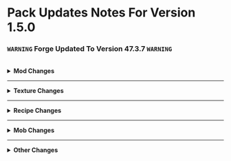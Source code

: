 # Pack Updates Notes For Version 1.5.0

### `WARNING` **Forge Updated To Version 47.3.7** `WARNING`

<br />

<details>
  <br />
    <summary>
      <b>
        Mod Changes
      </b>
    </summary>

* <details>
    <summary> 
      Mods Updated
    </summary>

  * #### Apotheosis - Version 1.20.1-7.4.2
  * #### Apothic Attributes - Version 1.20.1-1.3.7
  * #### Balm - Version 1.20.1-7.3.9-all
  * #### Better Combat - Version 1.8.6+1.20.1
  * #### Citadel - Version 2.6.0-1.20.1
  * #### Collective - Version 1.20.1-7.84
  * #### Colorful Hearts - Version 1.20.1-4.3.15
  * #### Corail Tombstone - Version 1.20.1-8.7.0
  * #### CorgiLib - Version 1.20.1-4.0.3.0
  * #### Crafting Tweaks - Version 1.20.1-18.2.5
  * #### Create: Crafts & Additions - Version 1.2.4e
  * #### Create: The Factory Must Grow - Version 0.9.1c-1.20.1
  * #### Creative Core - Version v2.11.37_mc1.20.1
  * #### Deeper and Darker - Version 1.20.1-1.3.0
  * #### Embeddium - Version 0.3.30+mc1.20.1
  * #### Entity Model Features - Version 1.20.1-2.2
  * #### Entity Texture Features - Version 1.20.1-6.2.1
  * #### Functional Storage - Version 1.20.14-1.2.12
  * #### Fungal Infection: Spore - Version 1.20.1_2.0.9c
  * #### Guard Villagers - Version 1.20.1-1.6.7
  * #### Horror Elements Mod - Version 1.6.0-forge-1.20.1
  * #### Inventory HUD+ - Version 1.20.1-3.4.26
  * #### Jade🔍 - Version 11.10.1
  * #### Just Enough Items - Version 15.12.3.55
  * #### Large Ore Deposits - Version 1.20.1-8.1.3.0-build.0820
  * #### Lootr - Version 1.20-0.7.34.89
  * #### Modern Fix - Version 5.19.3+mc1.20.1
  * #### Moonlight - Version 1.20-2.12.16
  * #### ProbeJS - Version 6.0.1
  * #### Quests Additions - Version 1.4.3
  * #### Resourceful Lib - Version 1.20.1-2.1.29
  * #### Rhino - version 2001.2.3-build.6
  * #### Sculk Horde - Version 1.20.1-0.9.13
  * #### SmartBrainLib - Version 1.20.1-1.15
  * #### Sophisticated Backpacks - Version 1.20.1-3.20.6.1064
  * #### Sophisticated Core - Version 1.20.1-0.6.25.632
  * #### Sophisticated Storage - Version 1.20.1-0.10.26.817
  * ### The Anomaly - Version 1.1.2
  * #### Waystones - Version 1.20-14.1.5
    
  </details> 
<br />

* <details> 
    <summary>
      Mods Removed
    </summary>
  
  * #### Doctor Who: Weeping Angels
  * #### Eyes In The Darkness

  </details> 
<br />

* <details>
    <summary> 
      Mods Added 
    </summary>
  
  * #### Flat Bedrock
  * #### HT's TreeChop
  * #### Ice and Fire: Dragons
  * #### SCP-035, The Possessive Mask
  * #### SCP-087, The Stairwell
  * #### SCP-093, Red Sea Object
  * #### SCP-096, The Shy Guy
  * #### SCP-173, The Sculpture
  * #### SCP-280, Eyes in the Dark
  * #### SCP-372, The Peripheral Jumper
  * #### SCP-939, With Many Voices
  * #### SCP-2863, Starving Skeletons
  * #### SCP-4975, The Cuckoo Clock
  * #### Siren Head: The Arrival
  * #### Subnautica Flow
  * #### You Died

  </details>
  
</details>

_______________________________________

<details>
    <br />
        <summary>
            <b>
                Texture Changes
            </b>
        </summary>

* <details>
    <summary>
      Shader Packs Added
    </summary>

  * #### <placeholder>

  </details>
    <br />  

* <details>
    <summary>
      Resource Packs Added
    </summary>
  
  * #### <placeholder>

  </details>
    <br />

</details>

_______________________________________

<details>
  <br />
    <summary>
      <b>
        Recipe Changes
      </b>
    </summary>

* <details>
    <summary>
      Edited Recipes
    </summary>
  
  * #### <placeholder>
  
  </details>
<br />

* <details>
    <summary>
      Removed Recipes
    </summary>
  
  * #### <placeholder>

</details>

_______________________________________

<details>
  <br />
    <summary>
      <b>
        Mob Changes
      </b>
    </summary>

* <details>
    <summary>
      Modifies Mobs
    </summary>
  
  * #### <placeholder>
  
  </details>
<br />

* <details>
    <summary>
      Disabled Mobs
    </summary>
  
  * #### <placeholder>

 </details>
</details>

_______________________________________

<details>
  <br />
    <summary>
      <b>
        Other Changes
      </b>
    </summary>
  
  * <details>
    <summary>
      Updated Main Menu
    </summary>
  
    * #### <placeholder>

 </details>
<br />

</details>
